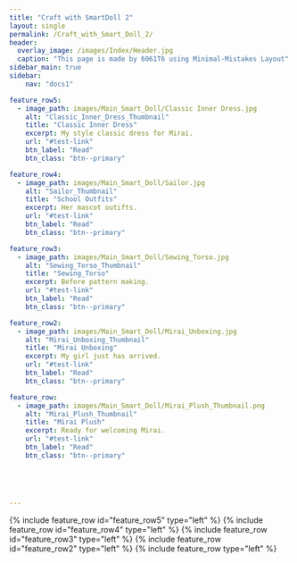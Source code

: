 ```yaml
---
title: "Craft with SmartDoll 2"
layout: single
permalink: /Craft_with_Smart_Doll_2/
header:
  overlay_image: /images/Index/Header.jpg
  caption: "This page is made by 6061T6 using Minimal-Mistakes Layout"
sidebar_main: true
sidebar:
    nav: "docs1"

feature_row5:
  - image_path: images/Main_Smart_Doll/Classic Inner Dress.jpg
    alt: "Classic_Inner_Dress_Thumbnail"
    title: "Classic Inner Dress"
    excerpt: My style classic dress for Mirai.
    url: "#test-link"
    btn_label: "Read"
    btn_class: "btn--primary"

feature_row4:
  - image_path: images/Main_Smart_Doll/Sailor.jpg
    alt: "Sailor_Thumbnail"
    title: "School Outfits"
    excerpt: Her mascot outifts.
    url: "#test-link"
    btn_label: "Read"
    btn_class: "btn--primary"

feature_row3:
  - image_path: images/Main_Smart_Doll/Sewing_Torso.jpg
    alt: "Sewing_Torso_Thumbnail"
    title: "Sewing_Torso"
    excerpt: Before pattern making.
    url: "#test-link"
    btn_label: "Read"
    btn_class: "btn--primary"

feature_row2:
  - image_path: images/Main_Smart_Doll/Mirai_Unboxing.jpg
    alt: "Mirai_Unboxing_Thumbnail"
    title: "Mirai Unboxing"
    excerpt: My girl just has arrived.
    url: "#test-link"
    btn_label: "Read"
    btn_class: "btn--primary"

feature_row:
  - image_path: images/Main_Smart_Doll/Mirai_Plush_Thumbnail.png
    alt: "Mirai_Plush_Thumbnail"
    title: "Mirai Plush"
    excerpt: Ready for welcoming Mirai.
    url: "#test-link"
    btn_label: "Read"
    btn_class: "btn--primary"





---
```

{% include feature_row id="feature_row5" type="left" %}
{% include feature_row id="feature_row4" type="left" %}
{% include feature_row id="feature_row3" type="left" %}
{% include feature_row id="feature_row2" type="left" %}
{% include feature_row type="left" %}

